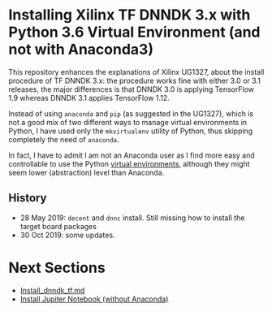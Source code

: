 # Installing Xilinx TF DNNDK 3.x with Python 3.6 Virtual Environment (and not with Anaconda3)

This repository enhances the explanations of Xilinx UG1327, about the install procedure of TF DNNDK 3.x: the procedure works fine with either 3.0 or 3.1 releases, the major differences is that DNNDK 3.0 is applying TensorFlow 1.9 whereas DNNDK 3.1 applies TensorFlow 1.12.

Instead of using ``anaconda`` and ``pip`` (as suggested in the UG1327), which is not a good mix of two different ways to manage virtual environments in Python, I have used only the ``mkvirtualenv`` utility of Python, thus skipping completely the need of ``anaconda``.

In fact, I have to admit I am not an Anaconda user as I find more easy and controllable to use the Python [virtual environments](https://docs.python-guide.org/dev/virtualenvs), although they might seem lower (abstraction) level than Anaconda.

## History
- 28 May 2019: ``decent`` and ``dnnc`` install. Still missing how to install the target board packages
- 30 Oct 2019: some updates.

# Next Sections
- [Install_dnndk_tf.md](README/Install_dnndk_tf.md)
- [Install Jupiter Notebook (without Anaconda)](README/Appendix.md)
